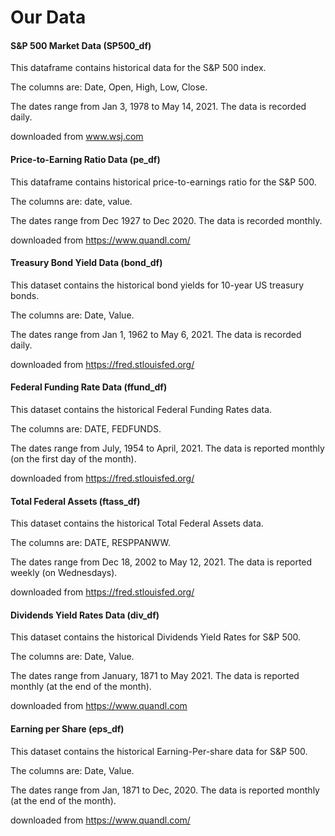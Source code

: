 # Our Data

#### S&P 500 Market Data (SP500_df)

This dataframe contains historical data for the S&P 500 index.

The columns are: Date, Open, High, Low, Close.

The dates range from Jan 3, 1978 to May 14, 2021. The data is recorded daily.

downloaded from www.wsj.com

#### Price-to-Earning Ratio Data (pe_df)

This dataframe contains historical price-to-earnings ratio for the S&P 500.

The columns are: date, value.

The dates range from Dec 1927 to Dec 2020. The data is recorded monthly.

downloaded from https://www.quandl.com/

#### Treasury Bond Yield Data (bond_df)

This dataset contains the historical bond yields for 10-year US treasury bonds.

The columns are: Date, Value.

The dates range from Jan 1, 1962 to May 6, 2021. The data is recorded daily.

downloaded from https://fred.stlouisfed.org/

#### Federal Funding Rate Data (ffund_df)

This dataset contains the historical Federal Funding Rates data.

The columns are: DATE, FEDFUNDS.

The dates range from July, 1954 to April, 2021. The data is reported monthly (on the first day of the month).

downloaded from https://fred.stlouisfed.org/

#### Total Federal Assets (ftass_df)

This dataset contains the historical Total Federal Assets data.

The columns are: DATE, RESPPANWW.

The dates range from Dec 18, 2002 to May 12, 2021. The data is reported weekly (on Wednesdays).

downloaded from https://fred.stlouisfed.org/

#### Dividends Yield Rates Data (div_df)

This dataset contains the historical Dividends Yield Rates for S&P 500.

The columns are: Date, Value.

The dates range from January, 1871 to May 2021. The data is reported monthly (at the end of the month).

downloaded from https://www.quandl.com

#### Earning per Share (eps_df)

This dataset contains the historical Earning-Per-share data for S&P 500.

The columns are: Date, Value.

The dates range from Jan, 1871 to Dec, 2020. The data is reported monthly (at the end of the month).

downloaded from https://www.quandl.com/